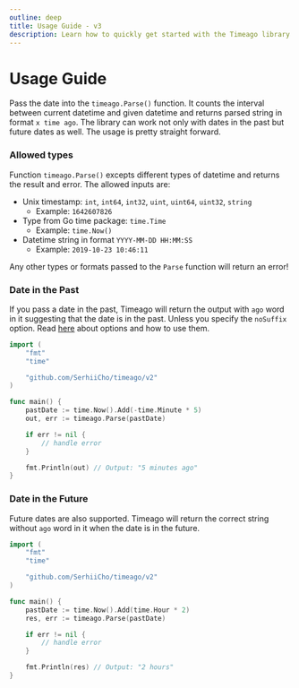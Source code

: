 ```yaml
---
outline: deep
title: Usage Guide - v3
description: Learn how to quickly get started with the Timeago library
---
```


# Usage Guide
Pass the date into the `timeago.Parse()` function. It counts the interval between current datetime and given datetime and returns parsed string in format `x time ago`. The library can work not only with dates in the past but future dates as well. The usage is pretty straight forward.

### Allowed types
Function `timeago.Parse()` excepts different types of datetime and returns the result and error. The allowed inputs are:

- Unix timestamp: `int`, `int64`, `int32`, `uint`, `uint64`, `uint32`, `string`
    - Example: `1642607826`
- Type from Go time package: `time.Time`
    - Example: `time.Now()`
- Datetime string in format `YYYY-MM-DD HH:MM:SS`
    - Example: `2019-10-23 10:46:11`

Any other types or formats passed to the `Parse` function will return an error!

### Date in the Past
If you pass a date in the past, Timeago will return the output with `ago` word in it suggesting that the date is in the past. Unless you specify the `noSuffix` option. Read [here](/v3/options.html#available-options) about options and how to use them.

```go
import (
	"fmt"
	"time"

	"github.com/SerhiiCho/timeago/v2"
)

func main() {
	pastDate := time.Now().Add(-time.Minute * 5)
	out, err := timeago.Parse(pastDate)

	if err != nil {
		// handle error
	}

	fmt.Println(out) // Output: "5 minutes ago"
}
```

### Date in the Future
Future dates are also supported. Timeago will return the correct string without `ago` word in it when the date is in the future.

```go
import (
	"fmt"
	"time"

	"github.com/SerhiiCho/timeago/v2"
)

func main() {
    pastDate := time.Now().Add(time.Hour * 2)
    res, err := timeago.Parse(pastDate)

    if err != nil {
        // handle error
    }

    fmt.Println(res) // Output: "2 hours"
}
```
